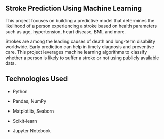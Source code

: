 ## Stroke Prediction Using Machine Learning
This project focuses on building a predictive model that determines the likelihood of a person experiencing a stroke based on health parameters such as age, hypertension, heart disease, BMI, and more.

Strokes are among the leading causes of death and long-term disability worldwide. Early prediction can help in timely diagnosis and preventive care.
This project leverages machine learning algorithms to classify whether a person is likely to suffer a stroke or not using publicly available data.

## Technologies Used

- Python

- Pandas, NumPy

- Matplotlib, Seaborn

- Scikit-learn

- Jupyter Notebook
